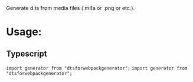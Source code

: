 <div>
  <span>Generate d.ts from media files (.m4a or .png or etc.).</span>
</div>
<div>
  <h1>Usage:</h1>
</div>
<div>
  <h2>Typescript</h2>
</div>
<div>
  <code>import generator from "dtsforwebpackgenerator";</code>
  <code>import generator from "dtsforwebpackgenerator";</code>
</div>

